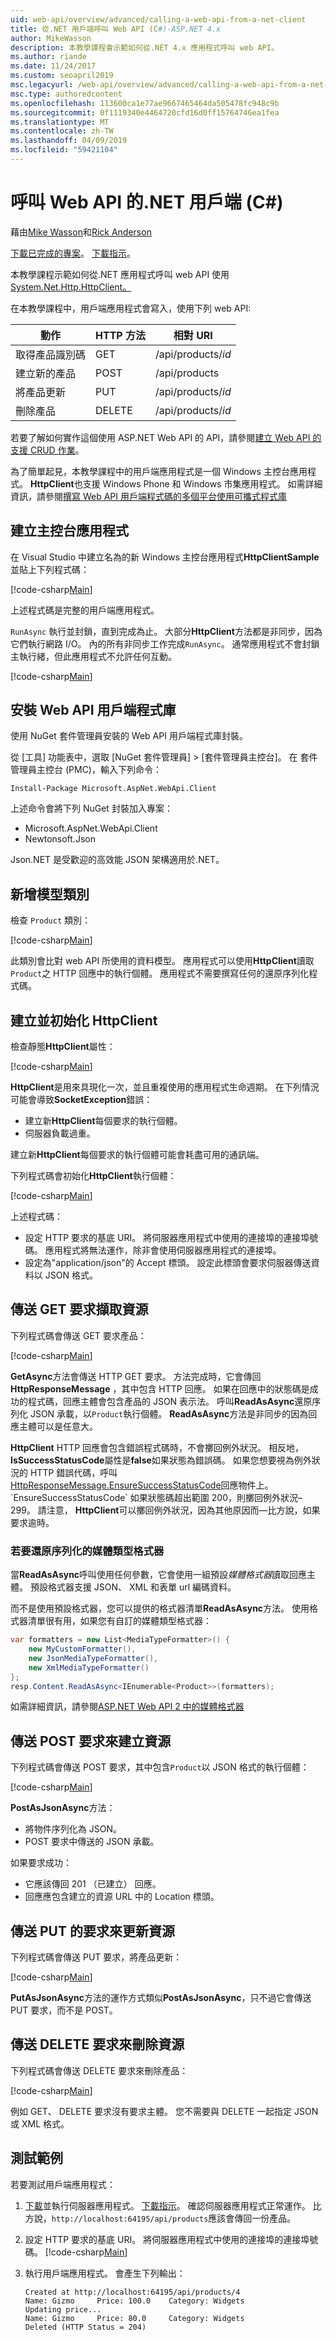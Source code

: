 ```yaml
---
uid: web-api/overview/advanced/calling-a-web-api-from-a-net-client
title: 從.NET 用戶端呼叫 Web API (C#)-ASP.NET 4.x
author: MikeWasson
description: 本教學課程會示範如何從.NET 4.x 應用程式呼叫 web API。
ms.author: riande
ms.date: 11/24/2017
ms.custom: seoapril2019
msc.legacyurl: /web-api/overview/advanced/calling-a-web-api-from-a-net-client
msc.type: authoredcontent
ms.openlocfilehash: 113600ca1e77ae9667465464da505478fc948c9b
ms.sourcegitcommit: 0f1119340e4464720cfd16d0ff15764746ea1fea
ms.translationtype: MT
ms.contentlocale: zh-TW
ms.lasthandoff: 04/09/2019
ms.locfileid: "59421104"
---
```

# <a name="call-a-web-api-from-a-net-client-c"></a>呼叫 Web API 的.NET 用戶端 (C#)

藉由[Mike Wasson](https://github.com/MikeWasson)和[Rick Anderson](https://twitter.com/RickAndMSFT)

[下載已完成的專案](https://github.com/aspnet/AspNetDocs/tree/master/aspnet/web-api/overview/advanced/calling-a-web-api-from-a-net-client/sample)。 [下載指示](/aspnet/core/tutorials/#how-to-download-a-sample)。 

本教學課程示範如何從.NET 應用程式呼叫 web API 使用[System.Net.Http.HttpClient。](https://msdn.microsoft.com/library/system.net.http.httpclient(v=vs.110).aspx)

在本教學課程中，用戶端應用程式會寫入，使用下列 web API:

| 動作 | HTTP 方法 | 相對 URI |
| --- | --- | --- |
| 取得產品識別碼 | GET | /api/products/*id* |
| 建立新的產品 | POST | /api/products |
| 將產品更新 | PUT | /api/products/*id* |
| 刪除產品 | DELETE | /api/products/*id* |

若要了解如何實作這個使用 ASP.NET Web API 的 API，請參閱[建立 Web API 的支援 CRUD 作業](xref:web-api/overview/getting-started-with-aspnet-web-api/tutorial-your-first-web-api
)。

為了簡單起見，本教學課程中的用戶端應用程式是一個 Windows 主控台應用程式。 **HttpClient**也支援 Windows Phone 和 Windows 市集應用程式。 如需詳細資訊，請參閱[撰寫 Web API 用戶端程式碼的多個平台使用可攜式程式庫](https://blogs.msdn.com/b/webdev/archive/2013/07/19/writing-web-api-client-code-for-multiple-platforms-using-portable-libraries.aspx)

<a id="CreateConsoleApp"></a>
## <a name="create-the-console-application"></a>建立主控台應用程式

在 Visual Studio 中建立名為的新 Windows 主控台應用程式**HttpClientSample**並貼上下列程式碼：

[!code-csharp[Main](calling-a-web-api-from-a-net-client/sample/client/Program.cs?name=snippet_all)]

上述程式碼是完整的用戶端應用程式。

`RunAsync` 執行並封鎖，直到完成為止。 大部分**HttpClient**方法都是非同步，因為它們執行網路 I/O。 內的所有非同步工作完成`RunAsync`。 通常應用程式不會封鎖主執行緒，但此應用程式不允許任何互動。

[!code-csharp[Main](calling-a-web-api-from-a-net-client/sample/client/Program.cs?name=snippet_run)]

<a id="InstallClientLib"></a>
## <a name="install-the-web-api-client-libraries"></a>安裝 Web API 用戶端程式庫

使用 NuGet 套件管理員安裝的 Web API 用戶端程式庫封裝。

從 [工具] 功能表中，選取 [NuGet 套件管理員] > [套件管理員主控台]。 在 套件管理員主控台 (PMC)，輸入下列命令：

`Install-Package Microsoft.AspNet.WebApi.Client`

上述命令會將下列 NuGet 封裝加入專案：

* Microsoft.AspNet.WebApi.Client
* Newtonsoft.Json

Json.NET 是受歡迎的高效能 JSON 架構適用於.NET。

<a id="AddModelClass"></a>
## <a name="add-a-model-class"></a>新增模型類別

檢查 `Product` 類別：

[!code-csharp[Main](calling-a-web-api-from-a-net-client/sample/client/Program.cs?name=snippet_prod)]

此類別會比對 web API 所使用的資料模型。 應用程式可以使用**HttpClient**讀取`Product`之 HTTP 回應中的執行個體。 應用程式不需要撰寫任何的還原序列化程式碼。

<a id="InitClient"></a>
## <a name="create-and-initialize-httpclient"></a>建立並初始化 HttpClient

檢查靜態**HttpClient**屬性：

[!code-csharp[Main](calling-a-web-api-from-a-net-client/sample/client/Program.cs?name=snippet_HttpClient)]

**HttpClient**是用來具現化一次，並且重複使用的應用程式生命週期。 在下列情況可能會導致**SocketException**錯誤：

* 建立新**HttpClient**每個要求的執行個體。
* 伺服器負載過重。

建立新**HttpClient**每個要求的執行個體可能會耗盡可用的通訊端。

下列程式碼會初始化**HttpClient**執行個體：

[!code-csharp[Main](calling-a-web-api-from-a-net-client/sample/client/Program.cs?name=snippet5)]

上述程式碼：

* 設定 HTTP 要求的基底 URI。 將伺服器應用程式中使用的連接埠的連接埠號碼。 應用程式將無法運作，除非會使用伺服器應用程式的連接埠。
* 設定為"application/json"的 Accept 標頭。 設定此標頭會要求伺服器傳送資料以 JSON 格式。

<a id="GettingResource"></a>
## <a name="send-a-get-request-to-retrieve-a-resource"></a>傳送 GET 要求擷取資源

下列程式碼會傳送 GET 要求產品：

[!code-csharp[Main](calling-a-web-api-from-a-net-client/sample/client/Program.cs?name=snippet_GetProductAsync)]

**GetAsync**方法會傳送 HTTP GET 要求。 方法完成時，它會傳回**HttpResponseMessage** ，其中包含 HTTP 回應。 如果在回應中的狀態碼是成功的程式碼，回應主體會包含產品的 JSON 表示法。 呼叫**ReadAsAsync**還原序列化 JSON 承載，以`Product`執行個體。 **ReadAsAsync**方法是非同步的因為回應主體可以是任意大。

**HttpClient** HTTP 回應會包含錯誤程式碼時，不會擲回例外狀況。 相反地， **IsSuccessStatusCode**屬性是**false**如果狀態為錯誤碼。 如果您想要視為例外狀況的 HTTP 錯誤代碼，呼叫[HttpResponseMessage.EnsureSuccessStatusCode](https://msdn.microsoft.com/library/system.net.http.httpresponsemessage.ensuresuccessstatuscode(v=vs.110).aspx)回應物件上。 `EnsureSuccessStatusCode` 如果狀態碼超出範圍 200，則擲回例外狀況&ndash;299。 請注意， **HttpClient**可以擲回例外狀況，因為其他原因而&mdash;比方說，如果要求逾時。

<a id="MediaTypeFormatters"></a>
### <a name="media-type-formatters-to-deserialize"></a>若要還原序列化的媒體類型格式器

當**ReadAsAsync**呼叫使用任何參數，它會使用一組預設*媒體格式器*讀取回應主體。 預設格式器支援 JSON、 XML 和表單 url 編碼資料。

而不是使用預設格式器，您可以提供的格式器清單**ReadAsAsync**方法。  使用格式器清單很有用，如果您有自訂的媒體類型格式器：

```csharp
var formatters = new List<MediaTypeFormatter>() {
    new MyCustomFormatter(),
    new JsonMediaTypeFormatter(),
    new XmlMediaTypeFormatter()
};
resp.Content.ReadAsAsync<IEnumerable<Product>>(formatters);
```

如需詳細資訊，請參閱[ASP.NET Web API 2 中的媒體格式器](../formats-and-model-binding/media-formatters.md)

## <a name="sending-a-post-request-to-create-a-resource"></a>傳送 POST 要求來建立資源

下列程式碼會傳送 POST 要求，其中包含`Product`以 JSON 格式的執行個體：

[!code-csharp[Main](calling-a-web-api-from-a-net-client/sample/client/Program.cs?name=snippet_CreateProductAsync)]

**PostAsJsonAsync**方法：

* 將物件序列化為 JSON。
* POST 要求中傳送的 JSON 承載。

如果要求成功：

* 它應該傳回 201 （已建立） 回應。
* 回應應包含建立的資源 URL 中的 Location 標頭。

<a id="PuttingResource"></a>
## <a name="sending-a-put-request-to-update-a-resource"></a>傳送 PUT 的要求來更新資源

下列程式碼會傳送 PUT 要求，將產品更新：

[!code-csharp[Main](calling-a-web-api-from-a-net-client/sample/client/Program.cs?name=snippet_UpdateProductAsync)]

**PutAsJsonAsync**方法的運作方式類似**PostAsJsonAsync**，只不過它會傳送 PUT 要求，而不是 POST。

<a id="DeletingResource"></a>
## <a name="sending-a-delete-request-to-delete-a-resource"></a>傳送 DELETE 要求來刪除資源

下列程式碼會傳送 DELETE 要求來刪除產品：

[!code-csharp[Main](calling-a-web-api-from-a-net-client/sample/client/Program.cs?name=snippet_DeleteProductAsync)]

例如 GET、 DELETE 要求沒有要求主體。 您不需要與 DELETE 一起指定 JSON 或 XML 格式。

## <a name="test-the-sample"></a>測試範例

若要測試用戶端應用程式：

1. [下載](https://github.com/aspnet/AspNetDocs/tree/master/aspnet/web-api/overview/advanced/calling-a-web-api-from-a-net-client/sample/server)並執行伺服器應用程式。 [下載指示](/aspnet/core/tutorials/#how-to-download-a-sample)。 確認伺服器應用程式正常運作。 比方說，`http://localhost:64195/api/products`應該會傳回一份產品。
2. 設定 HTTP 要求的基底 URI。 將伺服器應用程式中使用的連接埠的連接埠號碼。
    [!code-csharp[Main](calling-a-web-api-from-a-net-client/sample/client/Program.cs?name=snippet5&highlight=2)]

3. 執行用戶端應用程式。 會產生下列輸出：

   ```console
   Created at http://localhost:64195/api/products/4
   Name: Gizmo     Price: 100.0    Category: Widgets
   Updating price...
   Name: Gizmo     Price: 80.0     Category: Widgets
   Deleted (HTTP Status = 204)
   ```
